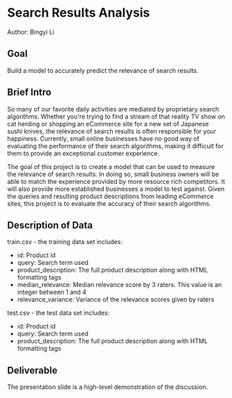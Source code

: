 # Search Results Analysis

Author: Bingyi Li

## Goal

Build a model to accurately predict the relevance of search results.

## Brief Intro
So many of our favorite daily activities are mediated by proprietary search algorithms. Whether you're trying to find a stream of that reality TV show on cat herding or shopping an eCommerce site for a new set of Japanese sushi knives, the relevance of search results is often responsible for your happiness. Currently, small online businesses have no good way of evaluating the performance of their search algorithms, making it difficult for them to provide an exceptional customer experience.

The goal of this project is to create a model that can be used to measure the relevance of search results. In doing so, small business owners will be able to match the experience provided by more resource rich competitors. It will also provide more established businesses a model to test against. Given the queries and resulting product descriptions from leading eCommerce sites, this project is to evaluate the accuracy of their search algorithms.

## Description of Data

train.csv - the training data set includes:</br>
  - id: Product id
  - query: Search term used
  - product_description: The full product description along with HTML formatting tags
  - median_relevance: Median relevance score by 3 raters. This value is an integer between 1 and 4
  - relevance_variance: Variance of the relevance scores given by raters
  
test.csv - the test data set includes:<br/>
  - id: Product id
  - query: Search term used
  - product_description: The full product description along with HTML formatting tags
  
## Deliverable

The presentation slide is a high-level demonstration of the discussion.
